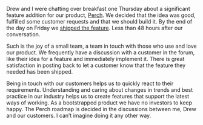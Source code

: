 

Drew and I were chatting over breakfast one Thursday about a significant feature addition for our product,
[Perch](http://grabaperch.com). We decided that the idea was good, fulfilled some customer requests and that
we should build it. By the end of the day on Friday we [shipped the
feature](http://grabaperch.com/blog/archive/scheduled-tasks-and-build-your-own-dashboard-widgets). Less than
48 hours after our conversation.

Such is the joy of a small team, a team in touch with those who use and love our product. We frequently have a
discussion with a customer in the forum, like their idea for a feature and immediately implement it. There is
great satisfaction in posting back to let a customer know that the feature they needed has been shipped.

Being in touch with our customers helps us to quickly react to their requirements. Understanding and caring
about changes in trends and best practice in our industry helps us to create features that support the latest
ways of working. As a bootstrapped product we have no investors to keep happy. The Perch roadmap is decided in
the discussions between me, Drew and our customers. I can’t imagine doing it any other way.